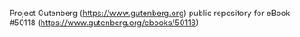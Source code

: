 Project Gutenberg (https://www.gutenberg.org) public repository for eBook #50118 (https://www.gutenberg.org/ebooks/50118)

